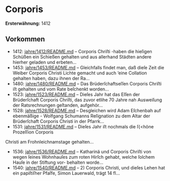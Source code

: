 # Corporis

**Ersterwähnung:** 1412

## Vorkommen
- 1412: [jahre/1412/README.md](../jahre/1412/README.md) – Corporis Chriſti -haben die hieſigen Schüßen ein
Schießen gehalten und aus allerhand Städten andere
hierher geladen und erbeten...
- 1453: [jahre/1453/README.md](../jahre/1453/README.md) – Gleichfalls findet man, daß
dieſe Zeit die Weiber Corporis Christi Lichte gemacht
und auch ‘eine Collation gehalten haben, dazu ihnen der
Ra...
- 1480: [jahre/1480/README.md](../jahre/1480/README.md) – Das Brüderſchaftseſſen Corporis Chriſti iſt gehalten
und vom Rate beſchenkt worden...
- 1523: [jahre/1523/README.md](../jahre/1523/README.md) – Dieſes Jahr hat das Eſſen der Brüderſchaft Corporis
Chriſti, das zuvor etlihe 70 Jahre nah Ausweiſung der
Ratsrechnungen geſtanden, aufgehör...
- 1528: [jahre/1528/README.md](../jahre/1528/README.md) – Desgleichen wird Adam Eſchenbah auf ebenmäßige -
Wolfgang Schumanns Reſignation zu dem Altar der
Brüderſchaft Corporis Christi in der Pfarrk...
- 1531: [jahre/1531/README.md](../jahre/1531/README.md) – Dieſes Jahr iſt nochmals die ſ{<höne Prozeſſion Corporis

Christi am Frohnleichnamstage gehalten...
- 1536: [jahre/1536/README.md](../jahre/1536/README.md) – Katharinä und
Corporis Chriſti von wegen ſeines Wohnhauſes zum roten
Hirſch gehabt, welche ſolchem Hauſe in der Stiftung vor-
behalten worde...
- 1540: [jahre/1540/README.md](../jahre/1540/README.md) – 2) Corporis Christi, und dieſes Lehen hat ein
papiſtiſher Pfaſfe, Simon Lauerwald, trägt 14 fl...
